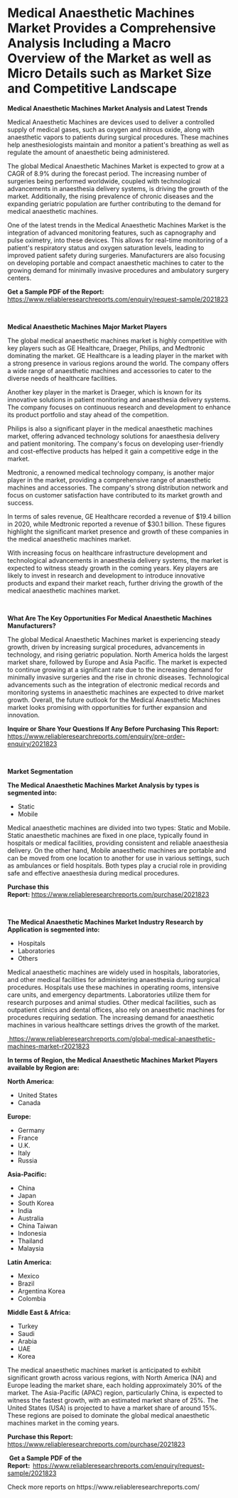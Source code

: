 <p><h1>Medical Anaesthetic Machines Market Provides a Comprehensive Analysis Including a Macro Overview of the Market as well as Micro Details such as Market Size and Competitive Landscape</h1></p><p><strong>Medical Anaesthetic Machines Market Analysis and Latest Trends</strong></p>
<p><p>Medical Anaesthetic Machines are devices used to deliver a controlled supply of medical gases, such as oxygen and nitrous oxide, along with anaesthetic vapors to patients during surgical procedures. These machines help anesthesiologists maintain and monitor a patient's breathing as well as regulate the amount of anaesthetic being administered.</p><p>The global Medical Anaesthetic Machines Market is expected to grow at a CAGR of 8.9% during the forecast period. The increasing number of surgeries being performed worldwide, coupled with technological advancements in anaesthesia delivery systems, is driving the growth of the market. Additionally, the rising prevalence of chronic diseases and the expanding geriatric population are further contributing to the demand for medical anaesthetic machines.</p><p>One of the latest trends in the Medical Anaesthetic Machines Market is the integration of advanced monitoring features, such as capnography and pulse oximetry, into these devices. This allows for real-time monitoring of a patient's respiratory status and oxygen saturation levels, leading to improved patient safety during surgeries. Manufacturers are also focusing on developing portable and compact anaesthetic machines to cater to the growing demand for minimally invasive procedures and ambulatory surgery centers.</p></p>
<p><strong>Get a Sample PDF of the Report:&nbsp;</strong> <a href="https://www.reliableresearchreports.com/enquiry/request-sample/2021823">https://www.reliableresearchreports.com/enquiry/request-sample/2021823</a></p>
<p>&nbsp;</p>
<p><strong>Medical Anaesthetic Machines Major Market Players</strong></p>
<p><p>The global medical anaesthetic machines market is highly competitive with key players such as GE Healthcare, Draeger, Philips, and Medtronic dominating the market. GE Healthcare is a leading player in the market with a strong presence in various regions around the world. The company offers a wide range of anaesthetic machines and accessories to cater to the diverse needs of healthcare facilities.</p><p>Another key player in the market is Draeger, which is known for its innovative solutions in patient monitoring and anaesthesia delivery systems. The company focuses on continuous research and development to enhance its product portfolio and stay ahead of the competition.</p><p>Philips is also a significant player in the medical anaesthetic machines market, offering advanced technology solutions for anaesthesia delivery and patient monitoring. The company's focus on developing user-friendly and cost-effective products has helped it gain a competitive edge in the market.</p><p>Medtronic, a renowned medical technology company, is another major player in the market, providing a comprehensive range of anaesthetic machines and accessories. The company's strong distribution network and focus on customer satisfaction have contributed to its market growth and success.</p><p>In terms of sales revenue, GE Healthcare recorded a revenue of $19.4 billion in 2020, while Medtronic reported a revenue of $30.1 billion. These figures highlight the significant market presence and growth of these companies in the medical anaesthetic machines market.</p><p>With increasing focus on healthcare infrastructure development and technological advancements in anaesthesia delivery systems, the market is expected to witness steady growth in the coming years. Key players are likely to invest in research and development to introduce innovative products and expand their market reach, further driving the growth of the medical anaesthetic machines market.</p></p>
<p>&nbsp;</p>
<p><strong>What Are The Key Opportunities For Medical Anaesthetic Machines Manufacturers?</strong></p>
<p><p>The global Medical Anaesthetic Machines market is experiencing steady growth, driven by increasing surgical procedures, advancements in technology, and rising geriatric population. North America holds the largest market share, followed by Europe and Asia Pacific. The market is expected to continue growing at a significant rate due to the increasing demand for minimally invasive surgeries and the rise in chronic diseases. Technological advancements such as the integration of electronic medical records and monitoring systems in anaesthetic machines are expected to drive market growth. Overall, the future outlook for the Medical Anaesthetic Machines market looks promising with opportunities for further expansion and innovation.</p></p>
<p><strong>Inquire or Share Your Questions If Any Before Purchasing This Report:</strong> <a href="https://www.reliableresearchreports.com/enquiry/pre-order-enquiry/2021823">https://www.reliableresearchreports.com/enquiry/pre-order-enquiry/2021823</a></p>
<p>&nbsp;</p>
<p><strong>Market Segmentation</strong></p>
<p><strong>The Medical Anaesthetic Machines Market Analysis by types is segmented into:</strong></p>
<p><ul><li>Static</li><li>Mobile</li></ul></p>
<p><p>Medical anaesthetic machines are divided into two types: Static and Mobile. Static anaesthetic machines are fixed in one place, typically found in hospitals or medical facilities, providing consistent and reliable anaesthesia delivery. On the other hand, Mobile anaesthetic machines are portable and can be moved from one location to another for use in various settings, such as ambulances or field hospitals. Both types play a crucial role in providing safe and effective anaesthesia during medical procedures.</p></p>
<p><strong>Purchase this Report:&nbsp;</strong><a href="https://www.reliableresearchreports.com/purchase/2021823">https://www.reliableresearchreports.com/purchase/2021823</a></p>
<p>&nbsp;</p>
<p><strong>The Medical Anaesthetic Machines Market Industry Research by Application is segmented into:</strong></p>
<p><ul><li>Hospitals</li><li>Laboratories</li><li>Others</li></ul></p>
<p><p>Medical anaesthetic machines are widely used in hospitals, laboratories, and other medical facilities for administering anaesthesia during surgical procedures. Hospitals use these machines in operating rooms, intensive care units, and emergency departments. Laboratories utilize them for research purposes and animal studies. Other medical facilities, such as outpatient clinics and dental offices, also rely on anaesthetic machines for procedures requiring sedation. The increasing demand for anaesthetic machines in various healthcare settings drives the growth of the market.</p></p>
<p><a href="https://www.reliableresearchreports.com/global-medical-anaesthetic-machines-market-r2021823">&nbsp;https://www.reliableresearchreports.com/global-medical-anaesthetic-machines-market-r2021823</a></p>
<p><strong>In terms of Region, the Medical Anaesthetic Machines Market Players available by Region are:</strong></p>
<p>
    <p> <strong> North America: </strong>
        <ul>
            <li>United States</li>
            <li>Canada</li>
        </ul>
        </p> 
    <p> <strong> Europe: </strong>
        <ul>
            <li>Germany</li>
            <li>France</li>
            <li>U.K.</li>
            <li>Italy</li>
            <li>Russia</li>
        </ul>
        </p> 
    <p> <strong> Asia-Pacific: </strong>
        <ul>
            <li>China</li>
            <li>Japan</li>
            <li>South Korea</li>
            <li>India</li>
            <li>Australia</li>
            <li>China Taiwan</li>
            <li>Indonesia</li>
            <li>Thailand</li>
            <li>Malaysia</li>
        </ul>
        </p> 
    <p> <strong> Latin America: </strong>
        <ul>
            <li>Mexico</li>
            <li>Brazil</li>
            <li>Argentina Korea</li>
            <li>Colombia</li>
        </ul>
        </p> 
    <p> <strong> Middle East & Africa: </strong>
        <ul>
            <li>Turkey</li>
            <li>Saudi</li>
            <li>Arabia</li>
            <li>UAE</li>
            <li>Korea</li>
        </ul>
    </p>
    </p>
<p><p>The medical anaesthetic machines market is anticipated to exhibit significant growth across various regions, with North America (NA) and Europe leading the market share, each holding approximately 30% of the market. The Asia-Pacific (APAC) region, particularly China, is expected to witness the fastest growth, with an estimated market share of 25%. The United States (USA) is projected to have a market share of around 15%. These regions are poised to dominate the global medical anaesthetic machines market in the coming years.</p></p>
<p><strong>Purchase this Report: </strong><a href="https://www.reliableresearchreports.com/purchase/2021823">https://www.reliableresearchreports.com/purchase/2021823</a></p>
<p>&nbsp;<strong>Get a Sample PDF of the Report:&nbsp;&nbsp;</strong><a href="https://www.reliableresearchreports.com/enquiry/request-sample/2021823">https://www.reliableresearchreports.com/enquiry/request-sample/2021823</a></p>
<p><strong></strong></p>
<p>Check more reports on https://www.reliableresearchreports.com/</p>